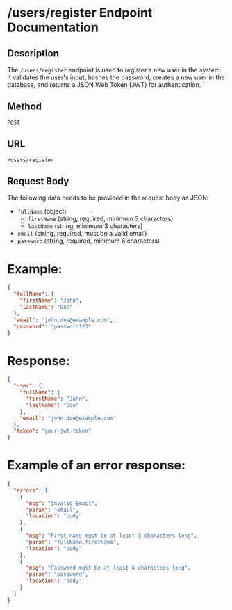 # /users/register Endpoint Documentation

## Description
The `/users/register` endpoint is used to register a new user in the system. It validates the user's input, hashes the password, creates a new user in the database, and returns a JSON Web Token (JWT) for authentication.

## Method
`POST`

## URL
`/users/register`

## Request Body
The following data needs to be provided in the request body as JSON:
- `fullName` (object)
  - `firstName` (string, required, minimum 3 characters)
  - `lastName` (string, minimum 3 characters)
- `email` (string, required, must be a valid email)
- `password` (string, required, minimum 6 characters)

# Example:
```json
{
  "fullName": {
    "firstName": "John",
    "lastName": "Doe"
  },
  "email": "john.doe@example.com",
  "password": "password123"
}
```

# Response:
```json
{
  "user": {
    "fullName": {
      "firstName": "John",
      "lastName": "Doe"
    },
    "email": "john.doe@example.com"
  },
  "token": "your-jwt-token"
}
```
# Example of an error response:
```json
{
  "errors": [
    {
      "msg": "Invalid Email",
      "param": "email",
      "location": "body"
    },
    {
      "msg": "First name must be at least 3 characters long",
      "param": "fullName.firstName",
      "location": "body"
    },
    {
      "msg": "Password must be at least 6 characters long",
      "param": "password",
      "location": "body"
    }
  ]
}
```
